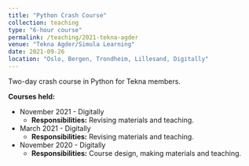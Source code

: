 ```yaml
---
title: "Python Crash Course"
collection: teaching
type: "6-hour course"
permalink: /teaching/2021-tekna-agder
venue: "Tekna Agder/Simula Learning"
date: 2021-09-26
location: "Oslo, Bergen, Trondheim, Lillesand, Digitally"
---
```


Two-day crash course in Python for Tekna members.

**Courses held:**

 - November 2021 - Digitally
   - **Responsibilities:** Revising materials and teaching.
 - March 2021 - Digitally
   - **Responsibilities:** Revising materials and teaching.
 - November 2020 - Digitally
   - **Responsibilities:** Course design, making materials and teaching.
